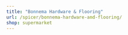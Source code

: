 ```yaml
---
title: "Bonnema Hardware & Flooring"
url: /spicer/bonnema-hardware-and-flooring/
shop: supermarket
---
```

